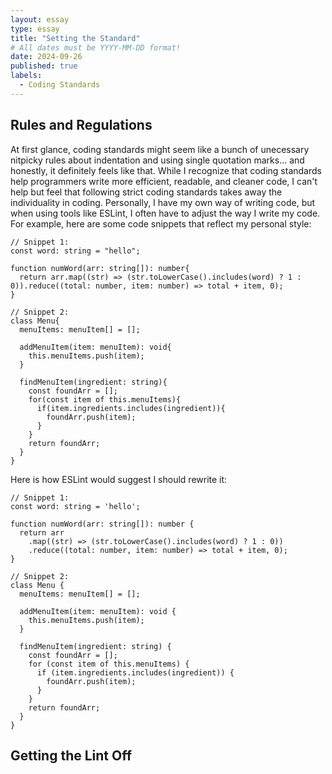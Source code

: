 ```yaml
---
layout: essay
type: essay
title: "Setting the Standard"
# All dates must be YYYY-MM-DD format!
date: 2024-09-26
published: true
labels:
  - Coding Standards
---
```


## Rules and Regulations

At first glance, coding standards might seem like a bunch of unecessary nitpicky rules about indentation and using single quotation marks... and honestly, it definitely feels like that. While I recognize that coding standards help programmers write more efficient, readable, and cleaner code, I can't help but feel that following strict coding standards takes away the individuality in coding. Personally, I have my own way of writing code, but when using tools like ESLint, I often have to adjust the way I write my code. For example, here are some code snippets that reflect my personal style:

```
// Snippet 1:
const word: string = "hello";

function numWord(arr: string[]): number{
  return arr.map((str) => (str.toLowerCase().includes(word) ? 1 : 0)).reduce((total: number, item: number) => total + item, 0);
}

// Snippet 2:
class Menu{
  menuItems: menuItem[] = [];

  addMenuItem(item: menuItem): void{
    this.menuItems.push(item);
  }

  findMenuItem(ingredient: string){
    const foundArr = [];
    for(const item of this.menuItems){
      if(item.ingredients.includes(ingredient)){
        foundArr.push(item);
      }
    }
    return foundArr;
  }
}
```

Here is how ESLint would suggest I should rewrite it:

```
// Snippet 1:
const word: string = 'hello';

function numWord(arr: string[]): number {
  return arr
    .map((str) => (str.toLowerCase().includes(word) ? 1 : 0))
    .reduce((total: number, item: number) => total + item, 0);
}

// Snippet 2:
class Menu {
  menuItems: menuItem[] = [];

  addMenuItem(item: menuItem): void {
    this.menuItems.push(item);
  }

  findMenuItem(ingredient: string) {
    const foundArr = [];
    for (const item of this.menuItems) {
      if (item.ingredients.includes(ingredient)) {
        foundArr.push(item);
      }
    }
    return foundArr;
  }
}
```

## Getting the Lint Off
